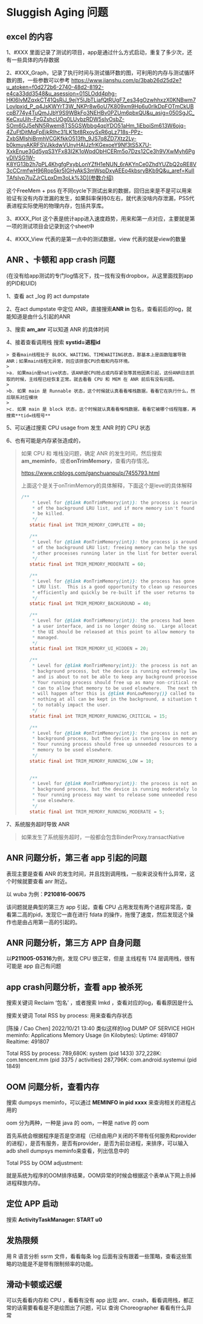 # Sluggish Aging 问题

## excel 的内容

1、#XXX 里面记录了测试的项目，app是通过什么方式启动，重复了多少次，还有一些具体的内存数据



2、#XXX_Graph，记录了执行时间与测试循环数的图，可利用的内存与测试循环数的图，一些参数可以参考
https://www.jianshu.com/p/3bab26d25d2e?u_atoken=f0d272b6-2740-48d2-8192-e4ca33dd3548&u_asession=01SLOdd4phg-HKl6IvMZqxkCT41QsRiJ_9ejY5lJbTLjafQtRUgF7_es34gOzwhhxzX0KNBwm7Lovlpxjd_P_q4JsKWYrT3W_NKPr8w6oU7K809xm9Hp6u0rIkDpFOTmCkUBcpB774y4TuQmJJbY9S9WBkFo3NEHBv0PZUm6pbxQU&u_asig=050SgJC_KeCxuUih-FzGZshcUOg0LUvbzRDW5sIvOsbZ-SOm6GJ5eNN5Rwem8TS5GSWbbg4qpYDO51aHm_1iEboiSm613W6ojq-4ZuFtDitMqFpEjkRIhc31LK1bt8RxoySxR6gLz718s-PPz-ZxbSMIshiBrmhVCGKfkkO513fh_9JS7q8ZD7Xtz2Ly-b0kmuyAKRFSVJkkdwVUnyHAIJzfrKGexoeY9Nf3tS5X7U-XxkEnue3Gd5yqS3YFx83I2K1oWpdObHCERm5o7Dzs12Ce3h9VXwMyh6PgyDIVSG1W-K8YG13b2h7pPL4KhgfgPxybLonYZfH1eNUN_6rAKYnCe0ZhdYUZbQ2oRE8V3cCCrmfwH96Rop5kr5IGHyAkS3mWspDxyAEEo4kbsryBKb9Q&u_aref=KuIITAfslvp7luZJrCLpxDm3oLk%3D](参数介绍)

这个FreeMem + pss 在不同cycle下测试出来的数据，回归出来是不是可以用来验证有没有内存泄漏的发生，如果斜率保持0左右，就代表没啥内存泄漏，PSS代表进程实际使用的物理内存，包括共享库。



3、#XXX_Plot 这个表是统计app进入速度趋势，用来和第一点对应，主要就是第一项的测试项目会记录到这个sheet中



4、#XXX_View 代表的是第一点中的测试数据，view 代表的就是view的数量



## ANR 、卡顿和 app crash 问题

(在没有给app测试的专门log情况下，找一找有没有dropbox，从这里面找到app的PID和UID)

1、查看 act _log 的 act dumpstate

2、在act dumpstate 中定位 ANR，直接搜索**ANR in** 包名，查看前后的log，就能知道是由什么引起的ANR

3、搜索 **am_anr** 可以知道 ANR 的具体时间

4、接着查看调用栈 搜索 **systid=进程id**

	> 查看main线程处于 BLOCK、WAITING、TIMEWAITING状态，那基本上是函数阻塞导致ANR；如果main线程无异常，则应该排查CPU负载和内存环境。
	>
	>a. 如果main是native状态，该ANR是CPU抢占或内存紧张等其他因素引起，这份ANR日志抓取的时候，主线程已经恢复正常。就去看看 CPU 和 MEM 在 ANR 前后有没有问题。
	>
	>b. 如果 main 是 Runnable 状态，这个时候就认真看看堆栈数据，看看它在执行什么，然后联系对应模块
	>
	>c. 如果 main 是 block 状态，这个时候就认真看看堆栈数据，看看它被哪个线程阻塞，再搜索**tid=线程号**

5、可以通过搜索 CPU usage from 发生 ANR 时的 CPU 状态

6、也有可能是内存紧张造成的，

> 如果 CPU 和 堆栈没问题，确定 ANR 的发生时间，然后搜索 **am_meminfo**，或者**onTrimMemory**，查看内存情况。
>
> https://www.cnblogs.com/ganchuanpu/p/7455793.html
>
> 上面这个是关于onTrimMemory的具体解释，下面这个是level的具体解释
>
> ```java
> /**
>     * Level for {@link #onTrimMemory(int)}: the process is nearing the end
>     * of the background LRU list, and if more memory isn't found soon it will
>     * be killed.
>     */
>    static final int TRIM_MEMORY_COMPLETE = 80;
>     
>    /**
>     * Level for {@link #onTrimMemory(int)}: the process is around the middle
>     * of the background LRU list; freeing memory can help the system keep
>     * other processes running later in the list for better overall performance.
>     */
>    static final int TRIM_MEMORY_MODERATE = 60;
>     
>    /**
>     * Level for {@link #onTrimMemory(int)}: the process has gone on to the
>     * LRU list.  This is a good opportunity to clean up resources that can
>     * efficiently and quickly be re-built if the user returns to the app.
>     */
>    static final int TRIM_MEMORY_BACKGROUND = 40;
>     
>    /**
>     * Level for {@link #onTrimMemory(int)}: the process had been showing
>     * a user interface, and is no longer doing so.  Large allocations with
>     * the UI should be released at this point to allow memory to be better
>     * managed.
>     */
>    static final int TRIM_MEMORY_UI_HIDDEN = 20;
>  
>    /**
>     * Level for {@link #onTrimMemory(int)}: the process is not an expendable
>     * background process, but the device is running extremely low on memory
>     * and is about to not be able to keep any background processes running.
>     * Your running process should free up as many non-critical resources as it
>     * can to allow that memory to be used elsewhere.  The next thing that
>     * will happen after this is {@link #onLowMemory()} called to report that
>     * nothing at all can be kept in the background, a situation that can start
>     * to notably impact the user.
>     */
>    static final int TRIM_MEMORY_RUNNING_CRITICAL = 15;
>  
>    /**
>     * Level for {@link #onTrimMemory(int)}: the process is not an expendable
>     * background process, but the device is running low on memory.
>     * Your running process should free up unneeded resources to allow that
>     * memory to be used elsewhere.
>     */
>    static final int TRIM_MEMORY_RUNNING_LOW = 10;
>  
>  
>    /**
>     * Level for {@link #onTrimMemory(int)}: the process is not an expendable
>     * background process, but the device is running moderately low on memory.
>     * Your running process may want to release some unneeded resources for
>     * use elsewhere.
>     */
>    static final int TRIM_MEMORY_RUNNING_MODERATE = 5;
> ```
>
> 

7、系统服务超时导致 ANR

> 如果发生了系统服务超时，一般都会包含BinderProxy.transactNative



## ANR 问题分析，第三者 app 引起的问题

表现主要是查看 ANR 的发生时间，并且找到调用栈，一般来说没有什么异常，这个时候就要查看 anr 附近。

以 wuba 为例：**P210816-00675**

该问题就是典型的第三方 app 引起，查看 CPU 占用发现有两个进程非常高，查看第二高的pid，发现它一直在进行 fdata 的操作，拖慢了速度，然后发现这个操作也是由占用第一高的引起的。



## ANR 问题分析，第三方 APP 自身问题

以**P211005-05316**为例，发现 CPU 很正常，但是 主线程有 174 层调用栈，很有可能是 app 自己有问题



## app crash问题分析，查看 app 被杀死

搜索关键词  Reclaim ‘包名’ ，或者搜索 lmkd ，查看对应的log，看看原因是什么

搜索关键词 Total RSS by process:  用来查看内存状态

[陈操 / Cao Chen] 2022/10/21 13:40
类似这样的log
DUMP OF SERVICE HIGH meminfo:
Applications Memory Usage (in Kilobytes):
Uptime: 491807 Realtime: 491807

Total RSS by process:
    789,680K: system (pid 1433)
    372,228K: com.tencent.mm (pid 3375 / activities)
    287,796K: com.android.systemui (pid 1849)



## OOM 问题分析，查看内存

搜索 dumpsys meminfo，可以通过 **MEMINFO in pid xxxx** 来查询相关的进程占用的

oom 分为两种，一种是 java 的 oom，一种是 native 的 oom

首先系统会根据程序是否是空进程（已经由用户关闭的不带有任何服务和provider的进程），是否有服务，是否有provider，是否为前台进程，来排序，可以输入 adb shell dumpsys meminfo来查看，列出信息中的

Total PSS by OOM adjustment:

就是系统为程序的OOM排序结果，OOM异常的时候会根据这个表单从下网上杀掉进程释放内存。




## 定位 APP 启动

搜索 **ActivityTaskManager: START u0**



## 发热限频

用 R 语言分析 ssrm 文件，看看每条 log 后面有没有跟着一些策略，查看这些策略的功能是不是带有限制频率的功能。



## 滑动卡顿或迟缓

可以先看看内存和 CPU ，看看有没有 app 出现 anr、crash，看看调用栈，都正常的话需要看看是不是绘图出了问题，可以 查询 Choreographer 看看有什么异常

